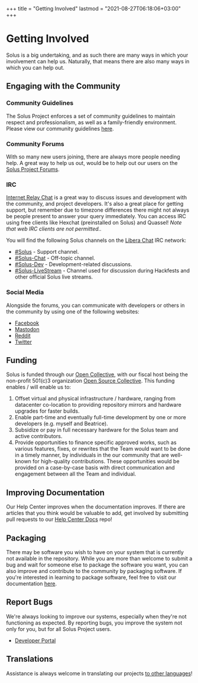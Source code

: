 +++
title = "Getting Involved"
lastmod = "2021-08-27T06:18:06+03:00"
+++
# Getting Involved

Solus is a big undertaking, and as such there are many ways in which your involvement can help us. Naturally, that means there are also many ways in which you can help out.

## Engaging with the Community

### Community Guidelines

The Solus Project enforces a set of community guidelines to maintain respect and professionalism, as well as a family-friendly environment. Please view our community guidelines [here](/articles/contributing/community-guidelines/en/).

### Community Forums

With so many new users joining, there are always more people needing help. A great way to help us out, would be to help out our users on the [Solus Project Forums](https://discuss.getsol.us).
### IRC

[Internet Relay Chat](https://en.wikipedia.org/wiki/Internet_Relay_Chat) is a great way to discuss issues and development with the community, and project developers. It's also a great place for getting support, but remember due 
to timezone differences there might not always be people present to answer your query immediately. You can access IRC using free clients like Hexchat (preinstalled on Solus) and Quassel! *Note that web IRC clients are not permitted..*

You will find the following Solus channels on the [Libera Chat](https://libera.chat/) IRC network:

- [#Solus](irc://irc.libera.chat/#Solus) - Support channel.
- [#Solus-Chat](irc://irc.libera.chat/#Solus-Chat) - Off-topic channel.
- [#Solus-Dev](irc://irc.libera.chat/#Solus-Dev) - Development-related discussions.
- [#Solus-LiveStream](irc://irc.libera.chat/#Solus-LiveStream) - Channel used for discussion during Hackfests and other official Solus live streams.

### Social Media

Alongside the forums, you can communicate with developers or others in the community by using one of the following websites:

- [Facebook](https://www.facebook.com/get.solus)
- [Mastodon](https://fosstodon.org/@Solus)
- [Reddit](https://www.reddit.com/r/SolusProject/) 
- [Twitter](https://twitter.com/solusproject)

## Funding

Solus is funded through our [Open Collective](https://opencollective.com/getsolus), with our fiscal host being the non-profit 501(c)3 organization [Open Source Collective](https://www.oscollective.org/). This funding enables / will enable us to:

1. Offset virtual and physical infrastructure / hardware, ranging from datacenter co-location to providing repository mirrors and hardware upgrades for faster builds.
2. Enable part-time and eventually full-time development by one or more developers (e.g. myself and Beatrice).
3. Subsidize or pay in full necessary hardware for the Solus team and active contributors.
4. Provide opportunities to finance specific approved works, such as various features, fixes, or rewrites that the Team would want to be done in a timely manner, by individuals in the our community that are well-known for high-quality contributions. These opportunities would be provided on a case-by-case basis with direct communication and engagement between all the Team and individual.

## Improving Documentation

Our Help Center improves when the documentation improves. If there are articles that you think would be valuable to add, get involved by submitting pull requests to our [Help Center Docs](https://github.com/solus-project/help-center-docs) repo!

## Packaging

There may be software you wish to have on your system that is currently not available in the repository. While you are more than welcome to submit a bug and wait for someone else to package the software you want, you can also improve 
and contribute to the community by packaging software. If you're interested in learning to package software, feel free to visit our documentation [here](/articles/packaging/).

## Report Bugs

We're always looking to improve our systems, especially when they're not functioning as expected. By reporting bugs, you improve the system not only for you, but for all Solus Project users.

- [Developer Portal](https://dev.getsol.us)

## Translations

Assistance is always welcome in translating our projects [to other languages](https://translate.getsol.us)!